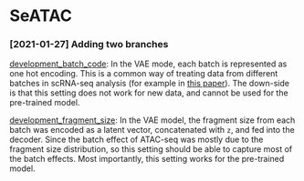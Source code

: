 # SeATAC

### [2021-01-27] Adding two branches

[development_batch_code](https://github.com/gongx030/seatac/tree/development_batch_code): In the VAE mode, each batch is represented as one hot encoding.  This is a common way of treating data from different batches in scRNA-seq analysis (for example in [this paper](https://www.biorxiv.org/content/10.1101/719856v2)).  The down-side is that this setting does not work for new data, and cannot be used for the pre-trained model.

[development_fragment_size](https://github.com/gongx030/seatac/tree/development_fragment_size): In the VAE model, the fragment size from each batch was encoded as a latent vector, concatenated with `z`, and fed into the decoder.  Since the batch effect of ATAC-seq was mostly due to the fragment size distribution, so this setting should be able to capture most of the batch effects.  Most importantly, this setting works for the pre-trained model. 
